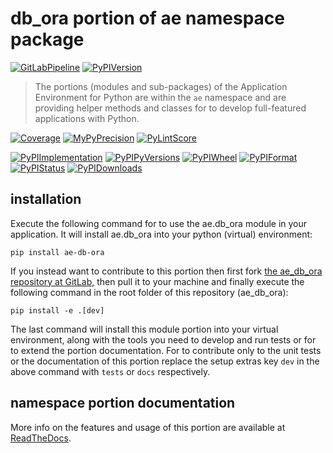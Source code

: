 <!--
  THIS FILE IS EXCLUSIVELY MAINTAINED IN THE NAMESPACE ROOT PACKAGE. CHANGES HAVE TO BE DONE THERE.
  All changes will be deployed automatically to all the portions of this namespace package.
-->
# db_ora portion of ae namespace package

[![GitLabPipeline](https://img.shields.io/gitlab/pipeline/ae-group/ae_db_ora/master?logo=python)](
    https://gitlab.com/ae-group/ae_db_ora)
[![PyPIVersion](https://img.shields.io/pypi/v/ae_db_ora)](
    https://pypi.org/project/ae-db-ora/#history)

>The portions (modules and sub-packages) of the Application Environment for Python are within
the `ae` namespace and are providing helper methods and classes for to develop
full-featured applications with Python.

[![Coverage](https://ae-group.gitlab.io/ae_db_ora/coverage.svg)](
    https://ae-group.gitlab.io/ae_db_ora/coverage/ae_db_ora_py.html)
[![MyPyPrecision](https://ae-group.gitlab.io/ae_db_ora/mypy.svg)](
    https://ae-group.gitlab.io/ae_db_ora/lineprecision.txt)
[![PyLintScore](https://ae-group.gitlab.io/ae_db_ora/pylint.svg)](
    https://ae-group.gitlab.io/ae_db_ora/pylint.log)

[![PyPIImplementation](https://img.shields.io/pypi/implementation/ae_db_ora)](
    https://pypi.org/project/ae-db-ora/)
[![PyPIPyVersions](https://img.shields.io/pypi/pyversions/ae_db_ora)](
    https://pypi.org/project/ae-db-ora/)
[![PyPIWheel](https://img.shields.io/pypi/wheel/ae_db_ora)](
    https://pypi.org/project/ae-db-ora/)
[![PyPIFormat](https://img.shields.io/pypi/format/ae_db_ora)](
    https://pypi.org/project/ae-db-ora/)
[![PyPIStatus](https://img.shields.io/pypi/status/ae_db_ora)](
    https://libraries.io/pypi/ae-db-ora)
[![PyPIDownloads](https://img.shields.io/pypi/dm/ae_db_ora)](
    https://pypi.org/project/ae-db-ora/#files)


## installation


Execute the following command for to use the ae.db_ora module in your
application. It will install ae.db_ora into your python (virtual) environment:
 
```shell script
pip install ae-db-ora
```

If you instead want to contribute to this portion then first fork
[the ae_db_ora repository at GitLab](https://gitlab.com/ae-group/ae_db_ora "ae.db_ora code repository"),
then pull it to your machine and finally execute the following command in the root folder
of this repository (ae_db_ora):

```shell script
pip install -e .[dev]
```

The last command will install this module portion into your virtual environment, along with
the tools you need to develop and run tests or for to extend the portion documentation.
For to contribute only to the unit tests or the documentation of this portion replace
the setup extras key `dev` in the above command with `tests` or `docs` respectively.


## namespace portion documentation

More info on the features and usage of this portion are available at
[ReadTheDocs](https://ae.readthedocs.io/en/latest/_autosummary/ae.db_ora.html#module-ae.db_ora
"ae_db_ora documentation").

<!-- Common files version 0.0.48 deployed  version 0.0.1 (with 0.0.48)
     to https://gitlab.com/ae-group as ae_db_ora module as well as
     to https://ae-group.gitlab.io with CI check results as well as
     to https://pypi.org/project as ae-db-ora package.
-->